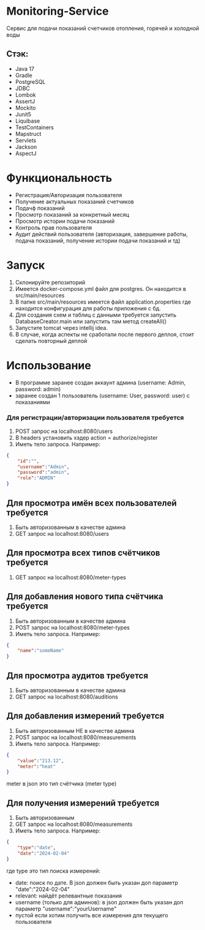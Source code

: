 # Monitoring-Service

Сервис для подачи показаний счетчиков отопления, горячей и холодной воды

## Стэк: 
- Java 17
- Gradle
- PostgreSQL
- JDBC
- Lombok
- AssertJ
- Mockito
- Junit5
- Liquibase
- TestContainers
- Mapstruct
- Servlets
- Jackson
- AspectJ

# Функциональность
- Регистрация/Авторизация пользователя
- Получение актуальных показаний счетчиков
- Подачф показаний
- Просмотр показаний за конкретный месяц
- Просмотр истории подачи показаний
- Контроль прав пользователя
- Аудит действий пользователя (авторизация, завершение работы, подача показаний, получение истории подачи показаний и тд)

# Запуск
1. Склонируйте репозиторий
2. Имеется docker-compose.yml файл для postgres. Он находится в src/main/resources
3. В папке src/main/resources имеется файл application.properties где находится конфигурация для работы приложения с бд.
4. Для создания схем и таблиц с данными требуется запустить DatabaseCreator.main или запустить там метод createAll()
5. Запустите tomcat через intellij idea.
6. В случае, когда аспекты не сработали после первого деплоя, стоит сделать повторный деплой

# Использование
- В программе заранее создан аккаунт админа (username: Admin, password: admin)
- заранее создан 1 пользователь (username: User, password: user) с показаниями


### Для регистрации/авторизации пользователя требуется
1. POST запрос на localhost:8080/users
2. В headers установить хэдер action = authorize/register
3. Иметь тело запроса. Например:
```json
{
    "id":"",
    "username":"Admin",
    "password":"admin",
    "role":"ADMIN"
}
```
## Для просмотра имён всех пользователей требуется
1. Быть авторизованным в качестве админа
2. GET запрос на localhost:8080/users

## Для просмотра всех типов счётчиков требуется
1. GET запрос на localhost:8080/meter-types

## Для добавления нового типа счётчика требуется
1. Быть авторизованным в качестве админа
2. POST запрос на localhost:8080/meter-types
3. Иметь тело запроса. Например:
```json
{
    "name":"someName"
}
```
## Для просмотра аудитов требуется
1. Быть авторизованным в качестве админа
2. GET запрос на localhost:8080/auditions

## Для добавления измерений требуется
1. Быть авторизованным НЕ в качестве админа
2. POST запрос на localhost:8080/measurements
3. Иметь тело запроса. Например:
```json
{
    "value":"213.12",
    "meter":"heat"
}
```   
meter в json это тип счётчика (meter type)

## Для получения измерений требуется
1. Быть авторизованным
2. GET запрос на localhost:8080/measurements
3. Иметь тело запроса. Например:
```json
{
    "type":"date",
    "date":"2024-02-04"
}
```
где type это тип поиска измерений:
* date: поиск по дате. В json должен быть указан доп параметр "date":"2024-02-04"
* relevant: найдёт релевантные показания
* username (только для админов): в json должен быть указан доп параметр "username":"yourUsername"
* пустой если хотим получить все измерения для текущего пользователя
